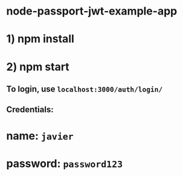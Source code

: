 # node-passport-jwt-example-app

# 1) npm install
# 2) npm start

## To login, use `localhost:3000/auth/login/` 
## Credentials: 
# name: `javier`
# password: `password123`
